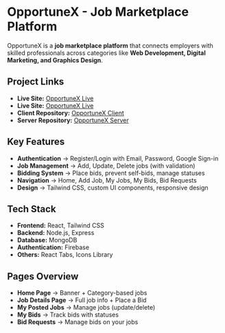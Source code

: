 # OpportuneX - Job Marketplace Platform

OpportuneX is a **job marketplace platform** that connects employers with skilled professionals across categories like **Web Development, Digital Marketing, and Graphics Design**.

## Project Links
- **Live Site:** [OpportuneX Live](https://tasktender-971aa.web.app/)
- **Live Site:** [OpportuneX Live](https://tasktender-971aa.firebaseapp.com/)
- **Client Repository:** [OpportuneX Client](https://github.com/AbuBakkarSiddique007/TaskTender.git)
- **Server Repository:** [OpportuneX Server](https://github.com/AbuBakkarSiddique007/TaskTender.git)

## Key Features
- **Authentication** → Register/Login with Email, Password, Google Sign-in
- **Job Management** → Add, Update, Delete jobs (with validation)
- **Bidding System** → Place bids, prevent self-bids, manage statuses
- **Navigation** → Home, Add Job, My Jobs, My Bids, Bid Requests
- **Design** → Tailwind CSS, custom UI components, responsive design

## Tech Stack
- **Frontend:** React, Tailwind CSS
- **Backend:** Node.js, Express
- **Database:** MongoDB
- **Authentication:** Firebase
- **Others:** React Tabs, Icons Library

## Pages Overview
- **Home Page** → Banner + Category-based jobs
- **Job Details Page** → Full job info + Place a Bid
- **My Posted Jobs** → Manage jobs (update/delete)
- **My Bids** → Track bids with statuses
- **Bid Requests** → Manage bids on your jobs
